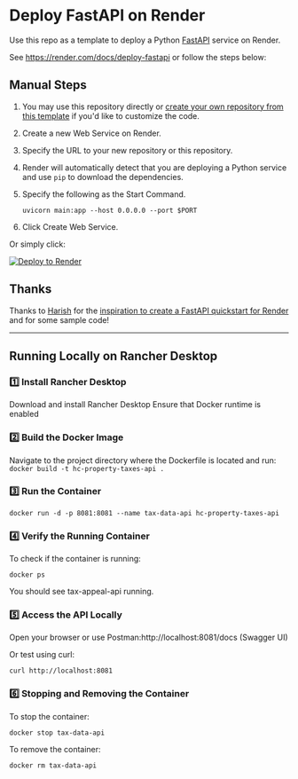 # Deploy FastAPI on Render

Use this repo as a template to deploy a Python [FastAPI](https://fastapi.tiangolo.com) service on Render.

See https://render.com/docs/deploy-fastapi or follow the steps below:

## Manual Steps

1. You may use this repository directly or [create your own repository from this template](https://github.com/render-examples/fastapi/generate) if you'd like to customize the code.
2. Create a new Web Service on Render.
3. Specify the URL to your new repository or this repository.
4. Render will automatically detect that you are deploying a Python service and use `pip` to download the dependencies.
5. Specify the following as the Start Command.

    ```shell
    uvicorn main:app --host 0.0.0.0 --port $PORT
    ```

6. Click Create Web Service.

Or simply click:

[![Deploy to Render](https://render.com/images/deploy-to-render-button.svg)](https://render.com/deploy?repo=https://github.com/render-examples/fastapi)

## Thanks

Thanks to [Harish](https://harishgarg.com) for the [inspiration to create a FastAPI quickstart for Render](https://twitter.com/harishkgarg/status/1435084018677010434) and for some sample code!


---

## Running Locally on Rancher Desktop

### 1️⃣ Install Rancher Desktop

Download and install Rancher Desktop
Ensure that Docker runtime is enabled

### 2️⃣ Build the Docker Image
Navigate to the project directory where the Dockerfile is located and run:
`docker build -t hc-property-taxes-api .`

### 3️⃣ Run the Container

`docker run -d -p 8081:8081 --name tax-data-api hc-property-taxes-api`

### 4️⃣ Verify the Running Container

To check if the container is running:

`docker ps`

You should see tax-appeal-api running.

### 5️⃣ Access the API Locally

Open your browser or use Postman:http://localhost:8081/docs (Swagger UI)

Or test using curl:

`curl http://localhost:8081`

### 6️⃣ Stopping and Removing the Container

To stop the container:

`docker stop tax-data-api`

To remove the container:

`docker rm tax-data-api`
